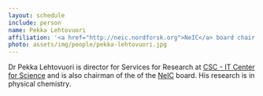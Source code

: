 ```yaml
---
layout: schedule
include: person
name: Pekka Lehtovuori
affiliation: '<a href="http://neic.nordforsk.org">NeIC</a> board chair'
photo: assets/img/people/pekka-lehtovuori.jpg
---
```


Dr Pekka Lehtovuori is director for Services for Research at [CSC - IT Center for Science](http://csc.fi)
and is also chairman of the of the [NeIC](https://neic.nordforsk.org) board. His
research is in physical chemistry.
